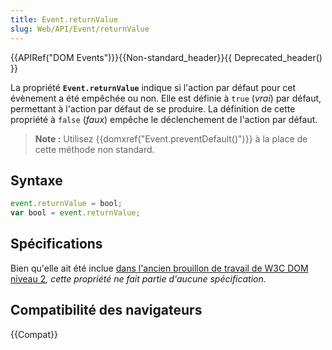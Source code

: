 ```yaml
---
title: Event.returnValue
slug: Web/API/Event/returnValue
---
```


{{APIRef("DOM Events")}}{{Non-standard_header}}{{ Deprecated_header() }}

La propriété **`Event.returnValue`** indique si l'action par défaut pour cet évènement a été empêchée ou non. Elle est définie à `true` (_vrai_) par défaut, permettant à l'action par défaut de se produire. La définition de cette propriété à `false` (_faux_) empêche le déclenchement de l'action par défaut.

> **Note :** Utilisez {{domxref("Event.preventDefault()")}} à la place de cette méthode non standard.

## Syntaxe

```js
event.returnValue = bool;
var bool = event.returnValue;
```

## Spécifications

Bien qu'elle ait été inclue [dans l'ancien brouillon de travail de W3C DOM niveau 2](https://www.w3.org/TR/1999/WD-DOM-Level-2-19990304/events.html#attribute-returnValue)_, cette propriété ne fait partie d'aucune spécification._

## Compatibilité des navigateurs

{{Compat}}

